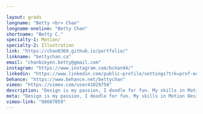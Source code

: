 ```yaml
---

layout: grads
longname: "Betty <br> Chan"
longname-oneline: "Betty Chan"
shortname: "Betty C."
specialty-1: Motion/
specialty-2: Illustration
link: "https://chan0369.github.io/portfolio/"
linkname: "bettychan.ca"
email: "chanbikyen.betty@gmail.com"
instagram: "https://www.instagram.com/bchan94/"
linkedin: "https://www.linkedin.com/public-profile/settings?trk=prof-edit-edit-public_profile"
behance: "https://www.behance.net/bettychan"
vimeo: "https://vimeo.com/user41029756"
description: "Design is my passion, I doodle for fun. My skills in Motion Design allow me to bring my adorable creations to life, so I can share my passion with others."
meta: "Design is my passion, I doodle for fun. My skills in Motion Design allow me to bring my adorable creations to life, so I can share my passion with others."
vimeo-link: "88607059"
---
```

